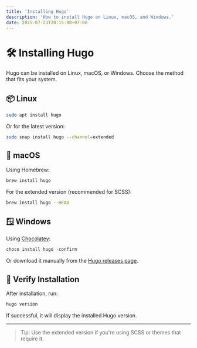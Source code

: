 ```yaml
---
title: 'Installing Hugo'
description: 'How to install Hugo on Linux, macOS, and Windows.'
date: 2025-07-23T20:15:00+07:00
---
```


# 🛠 Installing Hugo

Hugo can be installed on Linux, macOS, or Windows. Choose the method that fits your system.

## 📦 Linux

```bash
sudo apt install hugo
```

Or for the latest version:

```bash
sudo snap install hugo --channel=extended
```

## 🍏 macOS

Using Homebrew:

```bash
brew install hugo
```

For the extended version (recommended for SCSS):

```bash
brew install hugo --HEAD
```

## 🪟 Windows

Using [Chocolatey](https://chocolatey.org/):

```powershell
choco install hugo -confirm
```

Or download it manually from the [Hugo releases page](https://github.com/gohugoio/hugo/releases).

## 🧪 Verify Installation

After installation, run:

```bash
hugo version
```

If successful, it will display the installed Hugo version.

---

> Tip: Use the extended version if you're using SCSS or themes that require it.
